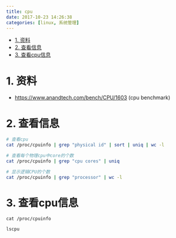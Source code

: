 ```yaml
---
title: cpu
date: 2017-10-23 14:26:38
categories: [linux, 系统管理]
---
```

<!-- TOC -->

- [1. 资料](#1-资料)
- [2. 查看信息](#2-查看信息)
- [3. 查看cpu信息](#3-查看cpu信息)

<!-- /TOC -->


<a id="markdown-1-资料" name="1-资料"></a>
# 1. 资料

* https://www.anandtech.com/bench/CPU/1603 (cpu benchmark)

<a id="markdown-2-查看信息" name="2-查看信息"></a>
# 2. 查看信息

```bash
# 查看cpu
cat /proc/cpuinfo | grep "physical id" | sort | uniq | wc -l

# 查看每个物理cpu中core的个数
cat /proc/cpuinfo | grep "cpu cores" | uniq

# 显示逻辑CPU的个数
cat /proc/cpuinfo | grep "processor" | wc -l

```

<a id="markdown-3-查看cpu信息" name="3-查看cpu信息"></a>
# 3. 查看cpu信息
```
cat /proc/cpuinfo

lscpu
```